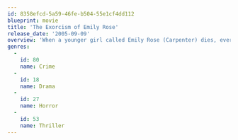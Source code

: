 ```yaml
---
id: 8358efcd-5a59-46fe-b504-55e1cf4dd112
blueprint: movie
title: 'The Exorcism of Emily Rose'
release_date: '2005-09-09'
overview: 'When a younger girl called Emily Rose (Carpenter) dies, everyone puts blame on the exorcism which was performed on her by Father Moore (Wilkinson) prior to her death. The priest is arrested on suspicion of murder. The trail begins with lawyer Erin Bruner (Linney) representing Moore, but it is not going to be easy, as no one wants to believe what Father Moore says is true.'
genres:
  -
    id: 80
    name: Crime
  -
    id: 18
    name: Drama
  -
    id: 27
    name: Horror
  -
    id: 53
    name: Thriller
---
```


